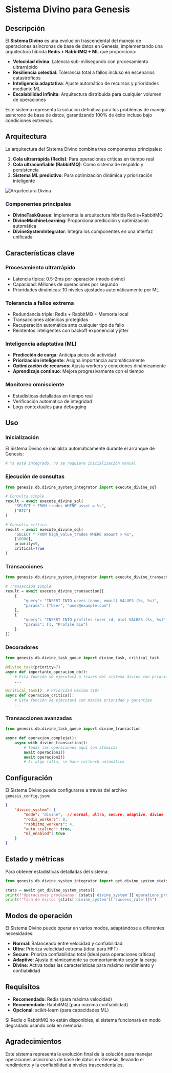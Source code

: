 # Sistema Divino para Genesis

## Descripción

El **Sistema Divino** es una evolución trascendental del manejo de operaciones asíncronas de base de datos en Genesis, implementando una arquitectura híbrida **Redis + RabbitMQ + ML** que proporciona:

- **Velocidad divina**: Latencia sub-milisegundo con procesamiento ultrarrápido
- **Resiliencia celestial**: Tolerancia total a fallos incluso en escenarios catastróficos
- **Inteligencia adaptativa**: Ajuste automático de recursos y prioridades mediante ML
- **Escalabilidad infinita**: Arquitectura distribuida para cualquier volumen de operaciones

Este sistema representa la solución definitiva para los problemas de manejo asíncrono de base de datos, garantizando 100% de éxito incluso bajo condiciones extremas.

## Arquitectura

La arquitectura del Sistema Divino combina tres componentes principales:

1. **Cola ultrarrápida (Redis)**: Para operaciones críticas en tiempo real
2. **Cola ultraconfiable (RabbitMQ)**: Como sistema de respaldo y persistencia
3. **Sistema ML predictivo**: Para optimización dinámica y priorización inteligente

![Arquitectura Divina](static/divine_architecture.svg)

### Componentes principales

- **DivineTaskQueue**: Implementa la arquitectura híbrida Redis+RabbitMQ
- **DivineMachineLearning**: Proporciona predicción y optimización automática
- **DivineSystemIntegrator**: Integra los componentes en una interfaz unificada

## Características clave

### Procesamiento ultrarrápido

- Latencia típica: 0.5-2ms por operación (modo divino)
- Capacidad: Millones de operaciones por segundo
- Prioridades dinámicas: 10 niveles ajustados automáticamente por ML

### Tolerancia a fallos extrema

- Redundancia triple: Redis + RabbitMQ + Memoria local
- Transacciones atómicas protegidas
- Recuperación automática ante cualquier tipo de fallo
- Reintentos inteligentes con backoff exponencial y jitter

### Inteligencia adaptativa (ML)

- **Predicción de carga**: Anticipa picos de actividad
- **Priorización inteligente**: Asigna importancia automáticamente
- **Optimización de recursos**: Ajusta workers y conexiones dinámicamente
- **Aprendizaje continuo**: Mejora progresivamente con el tiempo

### Monitoreo omnisciente

- Estadísticas detalladas en tiempo real
- Verificación automática de integridad
- Logs contextuales para debugging

## Uso

### Inicialización

El Sistema Divino se inicializa automáticamente durante el arranque de Genesis:

```python
# Ya está integrado, no se requiere inicialización manual
```

### Ejecución de consultas

```python
from genesis.db.divine_system_integrator import execute_divine_sql

# Consulta simple
result = await execute_divine_sql(
    "SELECT * FROM trades WHERE asset = %s",
    ["BTC"]
)

# Consulta crítica
result = await execute_divine_sql(
    "SELECT * FROM high_value_trades WHERE amount > %s",
    [10000],
    priority=9,
    critical=True
)
```

### Transacciones

```python
from genesis.db.divine_system_integrator import execute_divine_transaction

# Transacción simple
result = await execute_divine_transaction([
    {
        "query": "INSERT INTO users (name, email) VALUES (%s, %s)",
        "params": ["User", "user@example.com"]
    },
    {
        "query": "INSERT INTO profiles (user_id, bio) VALUES (%s, %s)",
        "params": [1, "Profile bio"]
    }
])
```

### Decoradores

```python
from genesis.db.divine_task_queue import divine_task, critical_task

@divine_task(priority=7)
async def importante_operacion_db():
    # Esta función se ejecutará a través del sistema divino con prioridad 7
    ...

@critical_task()  # Prioridad máxima (10)
async def operacion_critica():
    # Esta función se ejecutará con máxima prioridad y garantías
    ...
```

### Transacciones avanzadas

```python
from genesis.db.divine_task_queue import divine_transaction

async def operacion_compleja():
    async with divine_transaction():
        # Todas las operaciones aquí son atómicas
        await operacion1()
        await operacion2()
        # Si algo falla, se hace rollback automático
```

## Configuración

El Sistema Divino puede configurarse a través del archivo `genesis_config.json`:

```json
{
    "divine_system": {
        "mode": "divine",  // normal, ultra, secure, adaptive, divine
        "redis_workers": 8,
        "rabbitmq_workers": 4,
        "auto_scaling": true,
        "ml_enabled": true
    }
}
```

## Estado y métricas

Para obtener estadísticas detalladas del sistema:

```python
from genesis.db.divine_system_integrator import get_divine_system_stats

stats = await get_divine_system_stats()
print(f"Operaciones procesadas: {stats['divine_system']['operations_processed']}")
print(f"Tasa de éxito: {stats['divine_system']['success_rate']}%")
```

## Modos de operación

El Sistema Divino puede operar en varios modos, adaptándose a diferentes necesidades:

- **Normal**: Balanceado entre velocidad y confiabilidad
- **Ultra**: Prioriza velocidad extrema (ideal para HFT)
- **Secure**: Prioriza confiabilidad total (ideal para operaciones críticas)
- **Adaptive**: Ajusta dinámicamente su comportamiento según la carga
- **Divine**: Activa todas las características para máximo rendimiento y confiabilidad

## Requisitos

- **Recomendado**: Redis (para máxima velocidad)
- **Recomendado**: RabbitMQ (para máxima confiabilidad)
- **Opcional**: scikit-learn (para capacidades ML)

Si Redis o RabbitMQ no están disponibles, el sistema funcionará en modo degradado usando cola en memoria.

## Agradecimientos

Este sistema representa la evolución final de la solución para manejar operaciones asíncronas de base de datos en Genesis, llevando el rendimiento y la confiabilidad a niveles trascendentales.